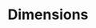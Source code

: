 ---
layout: default
bigquery: https://console.cloud.google.com/bigquery?p=covid-19-dimensions-ai&page=table&d=data&t=publications
contributors: Digital Science, https://www.digital-science.com/
cost: Free for personal, non-commercial use.
description: Dimensions contains more than 100 million publications, ranging from
  articles published in scholarly journals, books and book chapters, to preprints
  and conference proceedings. All publications are contextualized with linked data
  sets, funding, publications, patents, clinical trials, and policy documents. You
  can also view associated categories, funders, institutions, and researcher profiles.
documentation: https://docs.dimensions.ai/bigquery/index.html
last_edit: 04/08/2022, 20:31:38
location: https://www.dimensions.ai/products/free/
maintained_by: Digital Science, https://www.digital-science.com/
schema_fields:
- funding_cny
- source_id
- book_title
- altmetrics
- funding_aud
- publication_date
- acknowledgements
- clinical_trial_ids
- priority_year
- family_count
- license
- funding_amount
- assignee_orgs
- labels
- parent_id
- inventor_names
- expiration_year
- publisher
- date_modified
- doi
- acronyms
- title
- funder_countries
- research_org_country_names
- subtitles
- links
- publication_year
- linkout
- date_online
- category_bra
- family_members_ids
- category_rcdc
- journal
- repository_name
- start_year
- external_ids
- funder_orgs
- isbn
- wikipedia_url
- date
- original_assignee_orgs
- investigators
- date_inserted
- name
- current_assignee_countries
- pages
- pmid
- category_hrcs_rac
- created_date
- expiration_date
- current_assignee_orgs
- interventions
- original_assignee_countries
- funding_jpy
- resulting_publication_ids
- email_address
- funder_org_countries
- issue
- original_abstract
- category_sdg
- aliases
- legal_events
- granted_year
- jurisdiction
- associated_grant_ids
- citation_string
- grant_number
- granted_date
- research_orgs
- active_years
- arxiv_id
- id
- open_access_categories_v2
- phase
- associated_publication_pmid
- category_hrcs_hc
- funding_details
- acronym
- status
- research_org_state_codes
- start_date
- concepts
- associated_publication_doi
- original_assignee
- categories
- filing_year
- category_icrp_ct
- associated_publication_arxiv_id
- brief_title
- funder_org_acronyms
- book_series_title
- relationships
- gender
- legal_status
- patent_ids
- funder_org_state_codes
- open_access_categories
- kind
- application_number
- ipcr
- authors
- priority_date
- conditions
- researcher_ids
- description
- funding_chf
- citations
- supporting_grant_ids
- organisation_details
- established
- eisbn
- publication_ids
- funding_currency
- date_imported_gbq
- research_org_cities
- conference
- date_print
- funding_cad
- pmcid
- end_date
- language
- citations_count
- research_org_city_names
- research_org_countries
- funding_nzd
- address
- mesh_terms
- current_assignee
- resulting_publication_doi
- repository_url
- associated_publication_id
- foa_number
- category_icrp_cso
- metrics
- type
- funding_gbp
- filing_status
- funding_eur
- volume
- funder_org
- types
- family_id
- year
- end_year
- category_uoa
- category_for
- editors
- research_org_state_names
- category_hra
- reference_ids
- funder_org_cities
- cpc
- registry
- embargo_date
- cited_by_ids
- mesh_headings
- repository_id
- journal_lists
- abstract
- filing_date
- proceedings_title
- original_title
- funding_usd
- date_normal
- assignee_countries
shortname: dimensions
tags:
- scholarly literature
- patents
- funding
- clinical trials
- academic profiles
terms_of_use: 'Use of both the Dimensions COVID-19 dataset and full Dimensions dataset
  are subject to the Dimensions Terms of use: https://www.dimensions.ai/policies-terms-legal '
title: Dimensions
uuid: dcff88bd-fe6b-4fdb-8159-809bf9d7bc1c
---